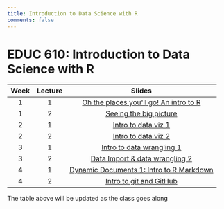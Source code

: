 ```yaml
---
title: Introduction to Data Science with R
comments: false
---
```


# EDUC 610: Introduction to Data Science with R

|Week| Lecture| Slides |
|:--:|:------:|:------------------------:|
| 1  | 1      | [Oh the places you'll go! An intro to R](../ds1-slides/w1p1/) 
| 1  | 2      | [Seeing the big picture](../ds1-slides/w1p2/)
| 2  | 1      | [Intro to data viz 1](../ds1-slides/w2p1/)
| 2  | 2      | [Intro to data viz 2](../ds1-slides/w2p2/)
| 3  | 1      | [Intro to data wrangling 1](../ds1-slides/w3p1/)
| 3  | 2      | [Data Import & data wrangling 2](../ds1-slides/w3p2/)
| 4  | 1      | [Dynamic Documents 1: Intro to R Markdown](../ds1-slides/w4p1/)
| 4  | 2      | [Intro to git and GitHub](../ds1-slides/w4p2/)

The table above will be updated as the class goes along
